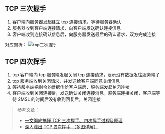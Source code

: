 ## TCP 三次握手

1. 客户端向服务器发起建立 tcp 连接请求，等待服务器确认
2. 服务器收到客户端连接请求，向客户端发送确认连接信息
3. 客户端收到连接确认信息后，向服务器发送最后的确认请求，双方完成连接

对应图析：
![tcp三次握手](https://pic1.zhimg.com/v2-8ce8c897b4d5e7397b25eb4d4b31d7fc_r.jpg)

## TCP 四次挥手

1. tcp 客户端向 tcp 服务端发起关闭 tcp 连接请求，表示没有数据发往服务端了
2. tcp 服务端收到关闭请求，并发送给客户端同意关闭信息
3. 等待服务端把剩余的数据传给客户端后，服务端发起关闭连接
4. 客户端收到关闭连接后，发送确认关闭连接消息，服务端连接关闭，客户端等待 2MSL 的时间后没有收到回复后，关闭连接

> 参考文章：
>
> - [一文彻底搞懂 TCP 三次握手、四次挥手过程及原理](https://zhuanlan.zhihu.com/p/108504297)
> - [深入浅出 TCP 四次挥手 （多图详解）](https://p3-juejin.byteimg.com/tos-cn-i-k3u1fbpfcp/b5406f75d0ee4738810e1689b3ee0b81~tplv-k3u1fbpfcp-zoom-in-crop-mark:1512:0:0:0.awebp)

